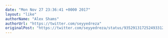 ```yaml
---
date: "Mon Nov 27 23:36:41 +0000 2017"
layout: "like"
authorName: "Alex Shams"
authorUrl: "https://twitter.com/seyyedreza"
originalPost: "https://twitter.com/seyyedreza/status/935291317252493312"
---
```

